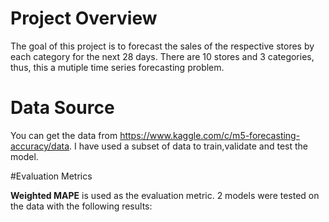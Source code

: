 # Project Overview

The goal of this project is to forecast the sales of the respective stores by each category for the next 28 days. There are 10 stores and 3 categories, thus, this a mutiple time series forecasting problem.

# Data Source

You can get the data from https://www.kaggle.com/c/m5-forecasting-accuracy/data. I have used a subset of data to train,validate and test the model.

#Evaluation Metrics

**Weighted MAPE** is used as the evaluation metric. 2 models were tested on the data with the following results:


